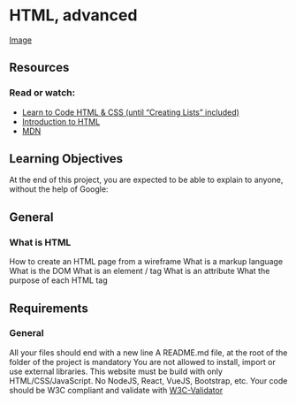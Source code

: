 # HTML, advanced
[Image](https://s3.eu-west-3.amazonaws.com/hbtn.intranet/uploads/medias/2021/4/97c8976d2ff5ff1871d7a0815b72773379df6acb.jpg?X-Amz-Algorithm=AWS4-HMAC-SHA256&X-Amz-Credential=AKIA4MYA5JM5DUTZGMZG%2F20230321%2Feu-west-3%2Fs3%2Faws4_request&X-Amz-Date=20230321T221948Z&X-Amz-Expires=86400&X-Amz-SignedHeaders=host&X-Amz-Signature=7b9dc22dc537d79c0cddd6f3129e1f1419885544251a3e45484d26d2596e1118)
## Resources
### Read or watch:

- [Learn to Code HTML & CSS (until “Creating Lists” included)](https://learn.shayhowe.com/html-css/)
- [Introduction to HTML](https://developer.mozilla.org/en-US/docs/Learn/HTML/Introduction_to_HTML)
- [MDN](https://developer.mozilla.org/en-US/)

## Learning Objectives
At the end of this project, you are expected to be able to explain to anyone, without the help of Google:

## General
### What is HTML
How to create an HTML page from a wireframe
What is a markup language
What is the DOM
What is an element / tag
What is an attribute
What the purpose of each HTML tag
## Requirements
### General
All your files should end with a new line
A README.md file, at the root of the folder of the project is mandatory
You are not allowed to install, import or use external libraries. This website must be build with only HTML/CSS/JavaScript. No NodeJS, React, VueJS, Bootstrap, etc.
Your code should be W3C compliant and validate with [W3C-Validator](https://github.com/hs-hq/W3C-Validator/blob/main/README.md?plain=1)
